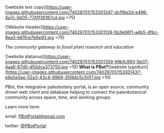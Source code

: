 ![website text copy](https://user-images.githubusercontent.com/74028701/153301247-dc1f6e2d-e496-4a7c-9d35-7741f36187cd.jpg =75)
 


![Website Header](https://user-images.githubusercontent.com/74028701/153301139-5b3e66f1-a4b5-4fbc-9ea3-b61fce7b6e93.jpg =75)

*The community gateway to fossil plant research and education*


![website platanus](https://user-images.githubusercontent.com/74028701/153301359-99b1c993-5b07-4aa6-87d0-d50dca373750.jpg =10) **What is PBot?**![website lygodium](https://user-images.githubusercontent.com/74028701/153301437-e6e5e5ae-52a3-43c4-9969-35f44c5c50f7.jpg =10)

PBot, the integrative paleobotany portal, is an open source, community driven web client and database helping to connect the paleobotanical community across space, time, and working groups.

Learn more here: 





email: PBotPortal@gmail.com 

twitter: [@PBotPortal](https://twitter.com/PbotPortal)

